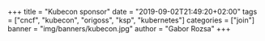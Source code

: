 +++
title = "Kubecon sponsor"
date = "2019-09-02T21:49:20+02:00"
tags = ["cncf", "kubecon", "origoss", "ksp", "kubernetes"]
categories = ["join"]
banner = "img/banners/kubecon.jpg"
author = "Gabor Rozsa"
+++

